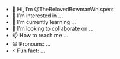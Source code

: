 - 👋 Hi, I’m @TheBelovedBowmanWhispers
- 👀 I’m interested in ...
- 🌱 I’m currently learning ...
- 💞️ I’m looking to collaborate on ...
- 📫 How to reach me ...
- 😄 Pronouns: ...
- ⚡ Fun fact: ...

<!---
TheBelovedBowmanWhispers/TheBelovedBowmanWhispers is a ✨ special ✨ repository because its `README.md` (this file) appears on your GitHub profile.
You can click the Preview link to take a look at your changes.
--->
